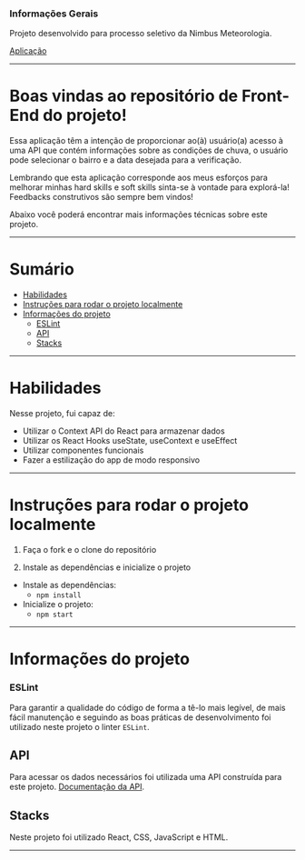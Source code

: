 ### Informações Gerais

Projeto desenvolvido para processo seletivo da Nimbus Meteorologia.

[Aplicação](https://desafio-nimbus-frontend.herokuapp.com/)

---

# Boas vindas ao repositório de Front-End do projeto!

Essa aplicação têm a intenção de proporcionar ao(à) usuário(a) acesso à uma API que contém informações sobre as condições de chuva, o usuário pode selecionar o bairro e a data desejada para a verificação.

Lembrando que esta aplicação corresponde aos meus esforços para melhorar minhas hard skills e soft skills sinta-se à vontade para explorá-la! Feedbacks construtivos são sempre bem vindos!

Abaixo você poderá encontrar mais informações técnicas sobre este projeto.

---

# Sumário

- [Habilidades](#habilidades)
- [Instruções para rodar o projeto localmente](#instruções-para-rodar-o-projeto-localmente)
- [Informações do projeto](#informações-do-projeto)
  - [ESLint](#eslint)
  - [API](#api)
  - [Stacks](#stacks)

---

# Habilidades

Nesse projeto, fui capaz de:

  - Utilizar o Context API do React para armazenar dados
  - Utilizar os React Hooks useState, useContext e useEffect
  - Utilizar componentes funcionais
  - Fazer a estilização do app de modo responsivo

---

# Instruções para rodar o projeto localmente

1. Faça o fork e o clone do repositório

2. Instale as dependências e inicialize o projeto
  * Instale as dependências:
    * `npm install`
  * Inicialize o projeto:
    * `npm start`

---

# Informações do projeto

### ESLint

Para garantir a qualidade do código de forma a tê-lo mais legível, de mais fácil manutenção e seguindo as boas práticas de desenvolvimento foi utilizado neste projeto o linter `ESLint`.

## API

Para acessar os dados necessários foi utilizada uma API construída para este projeto. [Documentação da API](https://github.com/guidpo0/desafio-nimbus/tree/main/back-end).

## Stacks

Neste projeto foi utilizado React, CSS, JavaScript e HTML.

---
